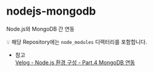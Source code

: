 # nodejs-mongodb
Node.js와 MongoDB 간 연동

💡 해당 Repository에는 `node_modules` 디렉터리를 포함합니다.

- 참고  
[Velog - Node.js 환경 구성 - Part.4 MongoDB 연동](https://velog.io/@arovil7777/Node.js-MongoDB-%EC%97%B0%EB%8F%99)